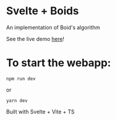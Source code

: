 # Svelte + Boids

An implementation of Boid's algorithm 

See the live demo [here](https://digital-journey-hub.vercel.app/)!

# To start the webapp:

`npm run dev`

or     

`yarn dev`



Built with Svelte + Vite + TS
